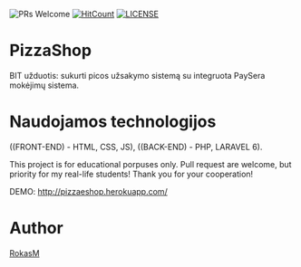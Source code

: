 
![PRs Welcome](https://img.shields.io/badge/PRs-welcome-brightgreen.svg)
[![HitCount](http://hits.dwyl.com/gerulisss/PizzaShop.svg)](http://hits.dwyl.com/gerulisss/PizzaShop)
[![LICENSE](https://img.shields.io/badge/license-MIT-blue.svg?style=flat-square)](https://github.com/gerulisss/PizzaShop/blob/master/License.md)

# PizzaShop
BIT užduotis: sukurti picos užsakymo sistemą su integruota PaySera mokėjimų sistema.

# Naudojamos technologijos
((FRONT-END) - HTML, CSS, JS), ((BACK-END) - PHP, LARAVEL 6).

This project is for educational porpuses only. Pull request are welcome, but priority for my real-life students! Thank you for your cooperation!

DEMO: http://pizzaeshop.herokuapp.com/

# Author

[RokasM](https://github.com/gerulisss)
